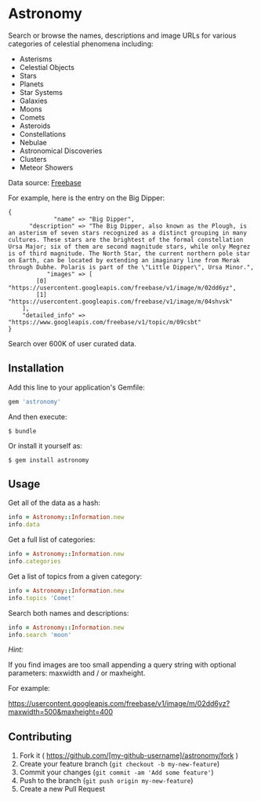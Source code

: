 # Astronomy

Search or browse the names, descriptions and image URLs for various categories of celestial phenomena including:

- Asterisms
- Celestial Objects
- Stars
- Planets
- Star Systems
- Galaxies
- Moons
- Comets
- Asteroids
- Constellations
- Nebulae
- Astronomical Discoveries
- Clusters
- Meteor Showers

Data source: [Freebase](http://freebase.com)

For example, here is the entry on the Big Dipper:

    {
                 "name" => "Big Dipper",
          "description" => "The Big Dipper, also known as the Plough, is an asterism of seven stars recognized as a distinct grouping in many cultures. These stars are the brightest of the formal constellation Ursa Major; six of them are second magnitude stars, while only Megrez is of third magnitude. The North Star, the current northern pole star on Earth, can be located by extending an imaginary line from Merak through Dubhe. Polaris is part of the \"Little Dipper\", Ursa Minor.",
               "images" => [
            [0] "https://usercontent.googleapis.com/freebase/v1/image/m/02dd6yz",
            [1] "https://usercontent.googleapis.com/freebase/v1/image/m/04shvsk"
        ],
        "detailed_info" => "https://www.googleapis.com/freebase/v1/topic/m/09csbt"
    }

Search over 600K of user curated data.

## Installation

Add this line to your application's Gemfile:

```ruby
gem 'astronomy'
```

And then execute:

    $ bundle

Or install it yourself as:

    $ gem install astronomy

## Usage

Get all of the data as a hash:

```ruby
info = Astronomy::Information.new
info.data
```

Get a full list of categories:

```ruby
info = Astronomy::Information.new
info.categories
```

Get a list of topics from a given category:

```ruby
info = Astronomy::Information.new
info.topics 'Comet'
```

Search both names and descriptions:

```ruby
info = Astronomy::Information.new
info.search 'moon'
```

*Hint:*

If you find images are too small appending a query string with optional parameters: maxwidth and / or maxheight.

For example:

https://usercontent.googleapis.com/freebase/v1/image/m/02dd6yz?maxwidth=500&maxheight=400

## Contributing

1. Fork it ( https://github.com/[my-github-username]/astronomy/fork )
2. Create your feature branch (`git checkout -b my-new-feature`)
3. Commit your changes (`git commit -am 'Add some feature'`)
4. Push to the branch (`git push origin my-new-feature`)
5. Create a new Pull Request
